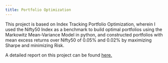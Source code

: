 ```yaml
---
title: Portfolio Optimization
---
```


This project is based on Index Tracking Portfolio Optimization, wherein I used the Nifty50 Index as a benchmark to build optimal portfolios using the Markowitz Mean-Variance Model in python, and constructed portfolios with mean excess returns over Nifty50 of 0.05% and 0.02% by maximizing Sharpe and minimizing Risk.

A detailed report on this project can be found [here.](https://drive.google.com/file/d/1NvOwufbz98GRiYLyGuAAXaeLgujtwp6K/view?usp=sharing)